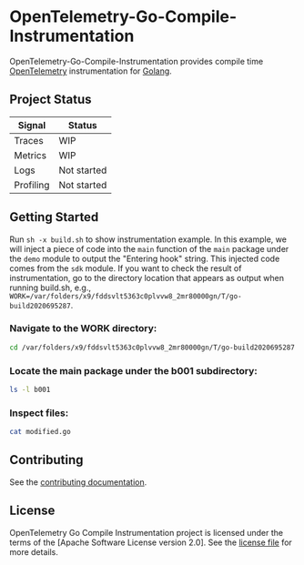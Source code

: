 # OpenTelemetry-Go-Compile-Instrumentation



OpenTelemetry-Go-Compile-Instrumentation provides compile time  [OpenTelemetry](https://opentelemetry.io/) instrumentation for [Golang](https://golang.org/).

## Project Status

| Signal  | Status             |
|---------|--------------------|
| Traces  | WIP             |
| Metrics | WIP             |
| Logs    | Not started       |
| Profiling    | Not started  |


## Getting Started

Run `sh -x build.sh` to show instrumentation example. In this example, we will inject a piece of code into the `main` function of the `main` package under the `demo` module to output the "Entering hook" string. This injected code comes from the `sdk` module.
If you want to check the result of instrumentation, go to the directory location that appears as output when running build.sh, e.g., `WORK=/var/folders/x9/fddsvlt5363c0plvvw8_2mr80000gn/T/go-build2020695287`.

### Navigate to the WORK directory:
```bash
cd /var/folders/x9/fddsvlt5363c0plvvw8_2mr80000gn/T/go-build2020695287
```

### Locate the main package under the b001 subdirectory:
```bash
ls -l b001
```

### Inspect files:
```bash
cat modified.go
```

## Contributing

See the [contributing documentation](CONTRIBUTING.md).

## License

OpenTelemetry Go Compile Instrumentation project is licensed under the terms of the [Apache Software License version 2.0].
See the [license file](./LICENSE) for more details.
